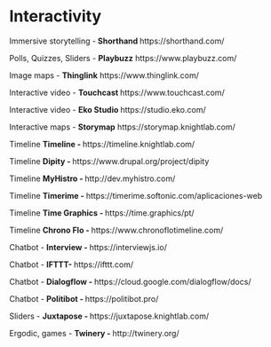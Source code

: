 <h1> <b> Interactivity </b> </h1>
<p> Immersive storytelling -<b> Shorthand </b> https://shorthand.com/
<p> Polls, Quizzes, Sliders - <b> Playbuzz</b> https://www.playbuzz.com/
<p> Image maps - <b> Thinglink</b> https://www.thinglink.com/
<p> Interactive video - <b> Touchcast </b> https://www.touchcast.com/
<p> Interactive video - <b> Eko Studio </b>https://studio.eko.com/
<p> Interactive maps - <b> Storymap</b> https://storymap.knightlab.com/
<p> Timeline <b> Timeline - </b> https://timeline.knightlab.com/
<p> Timeline <b> Dipity - </b> https://www.drupal.org/project/dipity
<p> Timeline <b> MyHistro - </b> http://dev.myhistro.com/
<p> Timeline <b> Timerime - </b>  https://timerime.softonic.com/aplicaciones-web
<p> Timeline <b> Time Graphics - </b> https://time.graphics/pt/
<p> Timeline <b> Chrono Flo - </b> https://www.chronoflotimeline.com/
<p> Chatbot - <b> Interview - </b> https://interviewjs.io/
<p> Chatbot - <b> IFTTT- </b> https://ifttt.com/
<p> Chatbot - <b> Dialogflow - </b> https://cloud.google.com/dialogflow/docs/
<p> Chatbot - <b> Politibot - </b>   https://politibot.pro/
<p> Sliders - <b> Juxtapose - </b> https://juxtapose.knightlab.com/
<p> Ergodic, games - <b> Twinery - </b> http://twinery.org/ 
